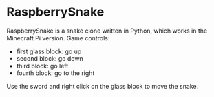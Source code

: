 # RaspberrySnake
RaspberrySnake is a snake clone written in Python, which works in the Minecraft Pi version.
Game controls:
- first glass block: go up
- second block: go down
- third block: go left
- fourth block: go to the right


Use the sword and right click on the glass block to move the snake.
